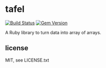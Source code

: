 
# tafel

[![Build Status](https://secure.travis-ci.org/jmettraux/tafel.svg)](http://travis-ci.org/jmettraux/tafel)
[![Gem Version](https://badge.fury.io/rb/tafel.svg)](http://badge.fury.io/rb/tafel)

A Ruby library to turn data into array of arrays.


## license

MIT, see LICENSE.txt

